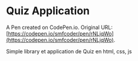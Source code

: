 # Quiz Application

A Pen created on CodePen.io. Original URL: [https://codepen.io/smfcoder/pen/rNLjqWo](https://codepen.io/smfcoder/pen/rNLjqWo).

Simple library et application de Quiz en html, css, js